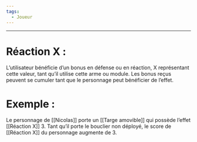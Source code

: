 ```yaml
---
tags:
  - Joueur
---
```

___
# Réaction X : 

L’utilisateur bénéficie d’un bonus en défense ou en réaction, X représentant cette valeur, tant qu’il utilise cette arme ou module. Les bonus reçus peuvent se cumuler tant que le personnage peut bénéficier de l’effet.

# Exemple : 

Le personnage de [[Nicolas]] porte un [[Targe amovible]] qui possède l’effet [[Réaction X]] 3. Tant qu’il porte le bouclier non déployé, le score de [[Réaction X]] du personnage augmente de 3.